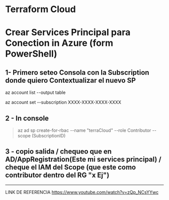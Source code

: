# Terraform Cloud 

# Crear Services Principal para Conection in Azure (form PowerShell)
## 1- Primero seteo Consola con la Subscription donde quiero Contextualizar el nuevo SP
 az account list --output table
 
 az account set --subscription XXXX-XXXX-XXXX-XXXX

## 2 - In console 
> az ad sp create-for-rbac --name "terraCloud" --role Contributor --scope (SubscriptionID)

## 3 - copio salida / chequeo que en AD/AppRegistration(Este mi services principal) / cheque el IAM del Scope (que este como contributor dentro del RG "x Ej")
-----------------------------------------------------------------------------------------------------------------------------------------------------------
LINK DE REFERENCIA 
https://www.youtube.com/watch?v=zQp_NCsYYwc
